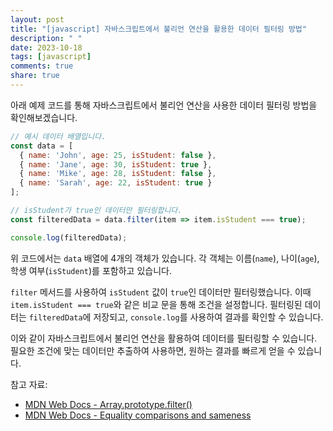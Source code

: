```yaml
---
layout: post
title: "[javascript] 자바스크립트에서 불리언 연산을 활용한 데이터 필터링 방법"
description: " "
date: 2023-10-18
tags: [javascript]
comments: true
share: true
---
```


아래 예제 코드를 통해 자바스크립트에서 불리언 연산을 사용한 데이터 필터링 방법을 확인해보겠습니다.

```javascript
// 예시 데이터 배열입니다.
const data = [
  { name: 'John', age: 25, isStudent: false },
  { name: 'Jane', age: 30, isStudent: true },
  { name: 'Mike', age: 28, isStudent: false },
  { name: 'Sarah', age: 22, isStudent: true }
];

// isStudent가 true인 데이터만 필터링합니다.
const filteredData = data.filter(item => item.isStudent === true);

console.log(filteredData);
```

위 코드에서는 `data` 배열에 4개의 객체가 있습니다. 각 객체는 이름(`name`), 나이(`age`), 학생 여부(`isStudent`)를 포함하고 있습니다. 

`filter` 메서드를 사용하여 `isStudent` 값이 `true`인 데이터만 필터링했습니다. 이때 `item.isStudent === true`와 같은 비교 문을 통해 조건을 설정합니다. 필터링된 데이터는 `filteredData`에 저장되고, `console.log`를 사용하여 결과를 확인할 수 있습니다.

이와 같이 자바스크립트에서 불리언 연산을 활용하여 데이터를 필터링할 수 있습니다. 필요한 조건에 맞는 데이터만 추출하여 사용하면, 원하는 결과를 빠르게 얻을 수 있습니다.

참고 자료:
- [MDN Web Docs - Array.prototype.filter()](https://developer.mozilla.org/ko/docs/Web/JavaScript/Reference/Global_Objects/Array/filter)
- [MDN Web Docs - Equality comparisons and sameness](https://developer.mozilla.org/ko/docs/Web/JavaScript/Equality_comparisons_and_sameness)